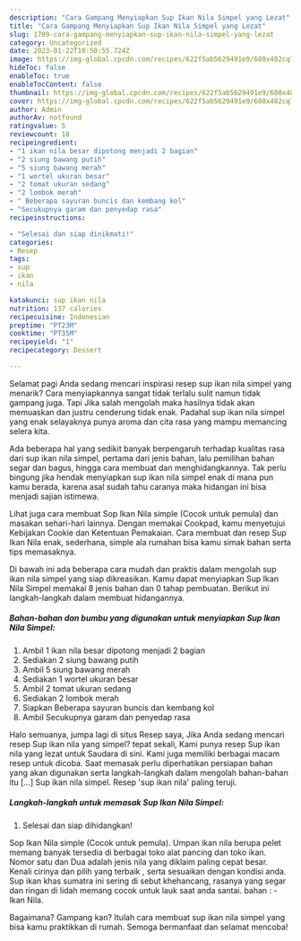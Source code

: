 ```yaml
---
description: "Cara Gampang Menyiapkan Sup Ikan Nila Simpel yang Lezat"
title: "Cara Gampang Menyiapkan Sup Ikan Nila Simpel yang Lezat"
slug: 1709-cara-gampang-menyiapkan-sup-ikan-nila-simpel-yang-lezat
category: Uncategorized
date: 2023-01-22T10:50:55.724Z
image: https://img-global.cpcdn.com/recipes/622f5ab5629491e9/680x482cq70/sup-ikan-nila-simpel-foto-resep-utama.jpg
hideToc: false
enableToc: true
enableTocContent: false
thumbnail: https://img-global.cpcdn.com/recipes/622f5ab5629491e9/680x482cq70/sup-ikan-nila-simpel-foto-resep-utama.jpg
cover: https://img-global.cpcdn.com/recipes/622f5ab5629491e9/680x482cq70/sup-ikan-nila-simpel-foto-resep-utama.jpg
author: Admin
authorAv: notfound
ratingvalue: 5
reviewcount: 18
recipeingredient:
- "1 ikan nila besar dipotong menjadi 2 bagian"
- "2 siung bawang putih"
- "5 siung bawang merah"
- "1 wortel ukuran besar"
- "2 tomat ukuran sedang"
- "2 lombok merah"
- " Beberapa sayuran buncis dan kembang kol"
- "Secukupnya garam dan penyedap rasa"
recipeinstructions:

- "Selesai dan siap dinikmati!"
categories:
- Resep
tags:
- sup
- ikan
- nila

katakunci: sup ikan nila 
nutrition: 137 calories
recipecuisine: Indonesian
preptime: "PT23M"
cooktime: "PT35M"
recipeyield: "1"
recipecategory: Dessert

---
```



Selamat pagi Anda sedang mencari inspirasi resep sup ikan nila simpel yang menarik? Cara menyiapkannya sangat tidak terlalu sulit namun tidak gampang juga. Tapi Jika salah mengolah maka hasilnya tidak akan memuaskan dan justru cenderung tidak enak. Padahal sup ikan nila simpel yang enak selayaknya punya aroma dan cita rasa yang mampu memancing selera kita.


Ada beberapa hal yang sedikit banyak berpengaruh terhadap kualitas rasa dari sup ikan nila simpel, pertama dari jenis bahan, lalu pemilihan bahan segar dan bagus, hingga cara membuat dan menghidangkannya. Tak perlu bingung jika hendak menyiapkan sup ikan nila simpel enak di mana pun kamu berada, karena asal sudah tahu caranya maka hidangan ini bisa menjadi sajian istimewa.

Lihat juga cara membuat Sop Ikan Nila simple (Cocok untuk pemula) dan masakan sehari-hari lainnya. Dengan memakai Cookpad, kamu menyetujui Kebijakan Cookie dan Ketentuan Pemakaian. Cara membuat dan resep Sup Ikan Nila enak, sederhana, simple ala rumahan bisa kamu simak bahan serta tips memasaknya.


Di bawah ini ada beberapa cara mudah dan praktis dalam mengolah sup ikan nila simpel yang siap dikreasikan. Kamu dapat menyiapkan Sup Ikan Nila Simpel memakai 8 jenis bahan dan 0 tahap pembuatan. Berikut ini langkah-langkah dalam membuat hidangannya.

<!--inarticleads1-->

##### Bahan-bahan dan bumbu yang digunakan untuk menyiapkan Sup Ikan Nila Simpel:

1. Ambil 1 ikan nila besar dipotong menjadi 2 bagian
1. Sediakan 2 siung bawang putih
1. Ambil 5 siung bawang merah
1. Sediakan 1 wortel ukuran besar
1. Ambil 2 tomat ukuran sedang
1. Sediakan 2 lombok merah
1. Siapkan  Beberapa sayuran buncis dan kembang kol
1. Ambil Secukupnya garam dan penyedap rasa


Halo semuanya, jumpa lagi di situs Resep saya, Jika Anda sedang mencari resep Sup ikan nila yang simpel? tepat sekali, Kami punya resep Sup ikan nila yang lezat untuk Saudara di sini. Kami juga memiliki berbagai macam resep untuk dicoba. Saat memasak perlu diperhatikan persiapan bahan yang akan digunakan serta langkah-langkah dalam mengolah bahan-bahan itu […] Sup ikan nila simpel. Resep &#39;sup ikan nila&#39; paling teruji. 

<!--inarticleads2-->

##### Langkah-langkah untuk memasak Sup Ikan Nila Simpel:


1. Selesai dan siap dihidangkan!

Sop Ikan Nila simple (Cocok untuk pemula). Umpan ikan nila berupa pelet memang banyak tersedia di berbagai toko alat pancing dan toko ikan. Nomor satu dan Dua adalah jenis nila yang diklaim paling cepat besar. Kenali cirinya dan pilih yang terbaik , serta sesuaikan dengan kondisi anda. Sup ikan khas sumatra ini sering di sebut khehancang, rasanya yang segar dan ringan di lidah memang cocok untuk lauk saat anda santai. bahan : - Ikan Nila. 

Bagaimana? Gampang kan? Itulah cara membuat sup ikan nila simpel yang bisa kamu praktikkan di rumah. Semoga bermanfaat dan selamat mencoba!

